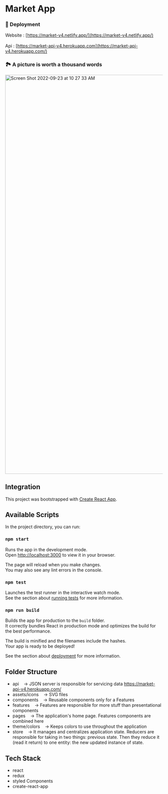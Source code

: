 # Market App

### :ticket: Deployment

Website : [https://market-v4.netlify.app/](https://market-v4.netlify.app/) <br><br>
Api : [https://market-api-v4.herokuapp.com](https://market-api-v4.herokuapp.com/)

### 🏞️  A picture is worth a thousand words
<img width="1273" alt="Screen Shot 2022-09-23 at 10 27 33 AM" src="https://user-images.githubusercontent.com/30313266/191910992-c0544b17-1adf-4d7f-9575-0a44b7af11cf.png">


## Integration

This project was bootstrapped with [Create React App](https://github.com/facebook/create-react-app).

## Available Scripts

In the project directory, you can run:

### `npm start`

Runs the app in the development mode.\
Open [http://localhost:3000](http://localhost:3000) to view it in your browser.

The page will reload when you make changes.\
You may also see any lint errors in the console.

### `npm test`

Launches the test runner in the interactive watch mode.\
See the section about [running tests](https://facebook.github.io/create-react-app/docs/running-tests) for more information.

### `npm run build`

Builds the app for production to the `build` folder.\
It correctly bundles React in production mode and optimizes the build for the best performance.

The build is minified and the filenames include the hashes.\
Your app is ready to be deployed!

See the section about [deployment](https://facebook.github.io/create-react-app/docs/deployment) for more information.

## Folder Structure 

- api &nbsp;&nbsp; ->                JSON server is responsible for servicing data https://market-api-v4.herokuapp.com/
- assets/icons &nbsp;&nbsp; ->       SVG files  
- components &nbsp;&nbsp; ->         Reusable components only for a Features
- features &nbsp;&nbsp; ->           Features are responsible for more stuff than presentational components
- pages &nbsp;&nbsp; ->              The application's home page. Features components are combined here
- theme/colors &nbsp;&nbsp; ->       Keeps colors to use throughout the application
- store &nbsp;&nbsp; ->              It manages and centralizes application state. Reducers are responsible for taking in two things: previous state.                                            Then they reduce it (read it return) to one entity: the new updated instance of state.



## Tech Stack

- react
- redux
- styled Components
- create-react-app



